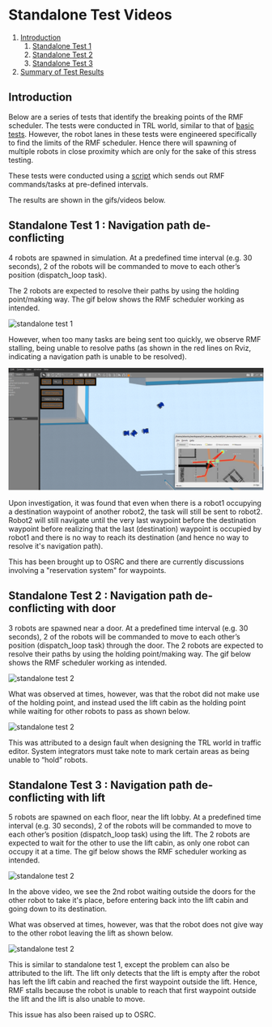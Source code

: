 # Standalone Test Videos
1. [Introduction](#introduction)
   1. [Standalone Test 1](#standalone1)
   2. [Standalone Test 2](#basic2)
   3. [Standalone Test 3](#basic3)
2. [Summary of Test Results](#summary)

## Introduction <a name="introduction"></a>
Below are a series of tests that identify the breaking points of the RMF scheduler. The tests were conducted in TRL world, similar to that of [basic tests](basic-tests.md). However, the robot lanes in these tests were engineered specifically to find the limits of the RMF scheduler. Hence there will spawning of multiple robots in close proximity which are only for the sake of this stress testing.

These tests were conducted using a [script](https://github.com/TRL-RMF/trl/blob/main/standalone_tests/standalone_tests.py) which sends out RMF commands/tasks at pre-defined intervals. 

The results are shown in the gifs/videos below.

## Standalone Test 1 : Navigation path de-conflicting <a name="standalone1"></a>
4 robots are spawned in simulation.
At a predefined time interval (e.g. 30 seconds), 2 of the robots will be commanded to move to each other’s position (dispatch_loop task).

The 2 robots are expected to resolve their paths by using the holding point/making way.
The gif below shows the RMF scheduler working as intended.

![standalone test 1](../images/standalone1_good.gif)

However, when too many tasks are being sent too quickly, we observe RMF stalling, being unable to resolve paths (as shown in the red lines on Rviz, indicating a navigation path is unable to be resolved).

![standalone test 1](../images/standalone1_bad.png)

Upon investigation, it was found that even when there is a robot1 occupying a destination waypoint of another robot2, the task will still be sent to robot2. Robot2 will still navigate until the very last waypoint before the destination waypoint before realizing that the last (destination) waypoint is occupied by robot1 and there is no way to reach its destination (and hence no way to resolve it's navigation path).

This has been brought up to OSRC and there are currently discussions involving a "reservation system" for waypoints.


## Standalone Test 2 : Navigation path de-conflicting with door   <a name="standalone2"></a>
3 robots are spawned near a door.
At a predefined time interval (e.g. 30 seconds), 2 of the robots will be commanded to move to each other’s position (dispatch_loop task) through the door.
The 2 robots are expected to resolve their paths by using the holding point/making way.
The gif below shows the RMF scheduler working as intended.

![standalone test 2](../images/standalone2_good.gif)

What was observed at times, however, was that the robot did not make use of the holding point, and instead used the lift cabin as the holding point while waiting for other robots to pass as shown below.

![standalone test 2](../images/standalone2_bad.gif)

This was attributed to a design fault when designing the TRL world in traffic editor. System integrators must take note to mark certain areas as being unable to “hold” robots.


## Standalone Test 3 : Navigation path de-conflicting with lift   <a name="standalone3"></a>
5 robots are spawned on each floor, near the lift lobby.
At a predefined time interval (e.g. 30 seconds), 2 of the robots will be commanded to move to each other’s position (dispatch_loop task) using the lift.
The 2 robots are expected to wait for the other to use the lift cabin, as only one robot can occupy it at a time.
The gif below shows the RMF scheduler working as intended.

![standalone test 2](../images/standalone3_good.gif)

In the above video, we see the 2nd robot waiting outside the doors for the other robot to take it's place, before entering back into the lift cabin and going down to its destination.

What was observed at times, however, was that the robot does not give way to the other robot leaving the lift as shown below.

![standalone test 2](../images/standalone3_bad.gif)

This is similar to standalone test 1, except the problem can also be attributed to the lift. The lift only detects that the lift is empty after the robot has left the lift cabin and reached the first waypoint outside the lift. Hence, RMF stalls because the robot is unable to reach that first waypoint outside the lift and the lift is also unable to move. 

This issue has also been raised up to OSRC.
